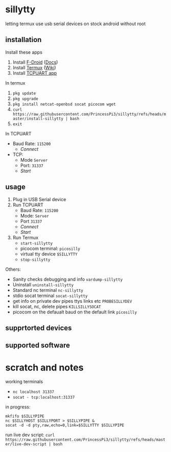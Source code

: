 # sillytty
letting termux use usb serial devices on stock android without root

## installation
Install these apps
1. Install [F-Droid](https://f-droid.org/en/) ([Docs](https://f-droid.org/en/docs/))
2. Install [Termux](https://f-droid.org/en/packages/com.termux/) ([Wiki](https://wiki.termux.com/wiki/Main_Page))
3. Install [TCPUART app](https://play.google.com/store/apps/details?id=com.hardcodedjoy.tcpuart)

In termux
1. `pkg update`
2. `pkg upgrade`
3. `pkg install netcat-openbsd socat picocom wget`
4. `curl https://raw.githubusercontent.com/PrincessPi3/sillytty/refs/heads/master/install-sillytty | bash`
5. `exit`

In TCPUART
* Baud Rate: `115200`  
    * _Connect_  
* TCP:   
    * Mode `Server`  
    * Port: `31337`  
    * _Start_

## usage
1. Plug in USB Serial device
2. Run TCPUART
    * Baud Rate: `115200` 
    * Mode: `Server`
    * Port `31337`
    * _Connect_
    * _Start_
3. Run Termux
    * `start-sillytty`
    * picocom terminal: `picosilly`
    * virtual tty device `$SILLYTTY`
    * `stop-sillytty`

Others:
* Sanity checks debugging and info `vardump-sillytty`
* Uninstall `uninstall-sillytty`
* Standard nc terminal `nc-sillytty` 
* stdio socat terminal `socat-sillytty`
* get info on private dev pipes ttys links etc `PROBESILLYDEV`
* kill socat, nc, delete pipes `KILLSILLYSOCAT`
* picocom on the defaualt baud on the default link `picosilly`

## supprtorted devices
## supported software

# scratch and notes
working terminals
* `nc localhost 31337`
* `socat - tcp:localhost:31337`

in progress:
```
mkfifo $SILLYPIPE
nc $SILLYHOST $SILLYPORT > $SILLYPIPE &
socat -d -d pty,raw,echo=0,link=$SILLYTTY $SILLYPIPE
```

run live dev script: `curl https://raw.githubusercontent.com/PrincessPi3/sillytty/refs/heads/master/live-dev-script | bash`